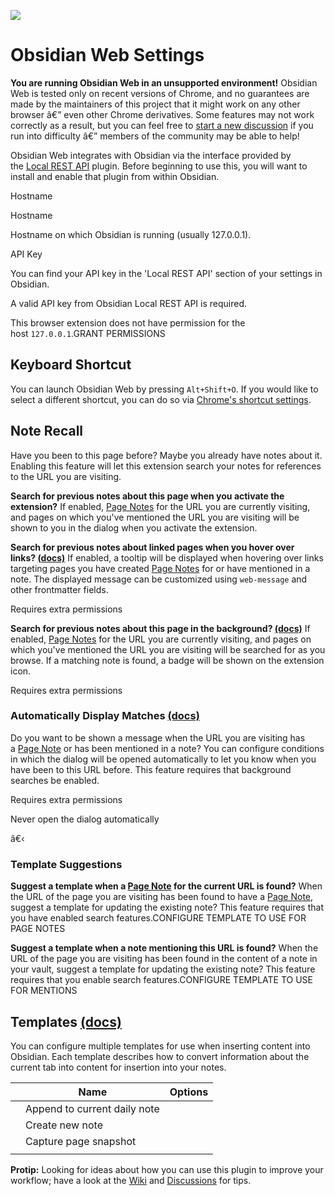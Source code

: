 ![](chrome-extension://edoacekkjanmingkbkgjndndibhkegad/icon48.png)

# Obsidian Web Settings

**You are running Obsidian Web in an unsupported environment!** Obsidian Web is tested only on recent versions of Chrome, and no guarantees are made by the maintainers of this project that it might work on any other browser â€” even other Chrome derivatives. Some features may not work correctly as a result, but you can feel free to [start a new discussion](https://github.com/coddingtonbear/obsidian-web/discussions/new?category=exotic-browser-support) if you run into difficulty â€” members of the community may be able to help!

Obsidian Web integrates with Obsidian via the interface provided by the [Local REST API](https://github.com/coddingtonbear/obsidian-local-rest-api) plugin. Before beginning to use this, you will want to install and enable that plugin from within Obsidian.

Hostname

Hostname

Hostname on which Obsidian is running (usually 127.0.0.1).

API Key

You can find your API key in the 'Local REST API' section of your settings in Obsidian.

A valid API key from Obsidian Local REST API is required.

This browser extension does not have permission for the host `127.0.0.1`.GRANT PERMISSIONS

## Keyboard Shortcut

You can launch Obsidian Web by pressing `Alt+Shift+O`. If you would like to select a different shortcut, you can do so via [Chrome's shortcut settings](chrome-extension://edoacekkjanmingkbkgjndndibhkegad/options.html#).

## Note Recall

Have you been to this page before? Maybe you already have notes about it. Enabling this feature will let this extension search your notes for references to the URL you are visiting.

**Search for previous notes about this page when you activate the extension?** If enabled, [Page Notes](https://github.com/coddingtonbear/obsidian-web/wiki/Page-Notes) for the URL you are currently visiting, and pages on which you've mentioned the URL you are visiting will be shown to you in the dialog when you activate the extension.

**Search for previous notes about linked pages when you hover over links? [(docs)](https://github.com/coddingtonbear/obsidian-web/wiki/Hover-Messages)** If enabled, a tooltip will be displayed when hovering over links targeting pages you have created [Page Notes](https://github.com/coddingtonbear/obsidian-web/wiki/Page-Notes) for or have mentioned in a note. The displayed message can be customized using `web-message` and other frontmatter fields.

Requires extra permissions

**Search for previous notes about this page in the background? [(docs)](https://github.com/coddingtonbear/obsidian-web/wiki/Extension-Badge-Messages)** If enabled, [Page Notes](https://github.com/coddingtonbear/obsidian-web/wiki/Page-Notes) for the URL you are currently visiting, and pages on which you've mentioned the URL you are visiting will be searched for as you browse. If a matching note is found, a badge will be shown on the extension icon.

Requires extra permissions

### Automatically Display Matches [(docs)](https://github.com/coddingtonbear/obsidian-web/wiki/Automatic-Match-Display)

Do you want to be shown a message when the URL you are visiting has a [Page Note](https://github.com/coddingtonbear/obsidian-web/wiki/Page-Notes) or has been mentioned in a note? You can configure conditions in which the dialog will be opened automatically to let you know when you have been to this URL before. This feature requires that background searches be enabled.

Requires extra permissions

Never open the dialog automatically

â€‹

### Template Suggestions

**Suggest a template when a [Page Note](https://github.com/coddingtonbear/obsidian-web/wiki/Page-Notes) for the current URL is found?** When the URL of the page you are visiting has been found to have a [Page Note](https://github.com/coddingtonbear/obsidian-web/wiki/Page-Notes), suggest a template for updating the existing note? This feature requires that you have enabled search features.CONFIGURE TEMPLATE TO USE FOR PAGE NOTES

**Suggest a template when a note mentioning this URL is found?** When the URL of the page you are visiting has been found in the content of a note in your vault, suggest a template for updating the existing note? This feature requires that you enable search features.CONFIGURE TEMPLATE TO USE FOR MENTIONS

## Templates [(docs)](https://github.com/coddingtonbear/obsidian-web/wiki/Understanding-Templates)

You can configure multiple templates for use when inserting content into Obsidian. Each template describes how to convert information about the current tab into content for insertion into your notes.

||Name|Options|
|---|---|---|
||Append to current daily note||
||Create new note||
||Capture page snapshot||
||||

**Protip:** Looking for ideas about how you can use this plugin to improve your workflow; have a look at the [Wiki](https://github.com/coddingtonbear/obsidian-web/wiki) and [Discussions](https://github.com/coddingtonbear/obsidian-web/discussions) for tips.